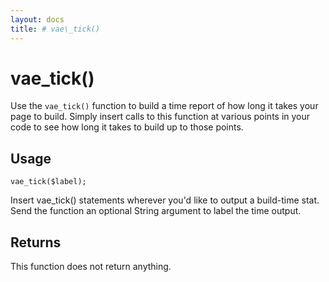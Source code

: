 ```yaml
---
layout: docs
title: # vae\_tick()
---
```


# vae\_tick()

Use the `vae_tick()` function to build a time report of how long it
takes your page to build. Simply insert calls to this function at
various points in your code to see how long it takes to build up to
those points.

## Usage

`vae_tick($label);`

Insert vae\_tick() statements wherever you'd like to output a build-time
stat. Send the function an optional String argument to label the time
output.

## Returns

This function does not return anything.
